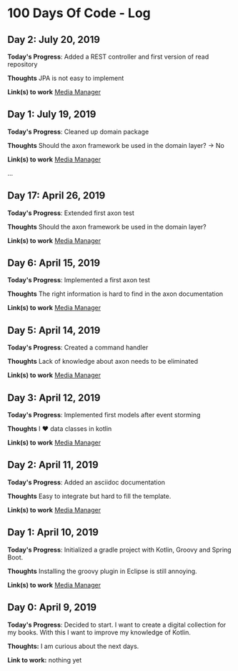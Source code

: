 # 100 Days Of Code - Log

## Day 2: July 20, 2019

**Today's Progress**: Added a REST controller and first version of read repository

**Thoughts** JPA is not easy to implement

**Link(s) to work** [Media Manager](https://github.com/jacq42/media-manager)

## Day 1: July 19, 2019

**Today's Progress**: Cleaned up domain package

**Thoughts** Should the axon framework be used in the domain layer? -> No

**Link(s) to work** [Media Manager](https://github.com/jacq42/media-manager)

...

## Day 17: April 26, 2019

**Today's Progress**: Extended first axon test

**Thoughts** Should the axon framework be used in the domain layer?

**Link(s) to work** [Media Manager](https://github.com/jacq42/media-manager)

## Day 6: April 15, 2019

**Today's Progress**: Implemented a first axon test

**Thoughts** The right information is hard to find in the axon documentation

**Link(s) to work** [Media Manager](https://github.com/jacq42/media-manager)

## Day 5: April 14, 2019

**Today's Progress**: Created a command handler

**Thoughts** Lack of knowledge about axon needs to be eliminated

**Link(s) to work** [Media Manager](https://github.com/jacq42/media-manager)

## Day 3: April 12, 2019

**Today's Progress**: Implemented first models after event storming

**Thoughts** I ♥ data classes in kotlin

**Link(s) to work** [Media Manager](https://github.com/jacq42/media-manager)

## Day 2: April 11, 2019

**Today's Progress**: Added an asciidoc documentation

**Thoughts** Easy to integrate but hard to fill the template.

**Link(s) to work** [Media Manager](https://github.com/jacq42/media-manager)

## Day 1: April 10, 2019

**Today's Progress**: Initialized a gradle project with Kotlin, Groovy and Spring Boot.

**Thoughts** Installing the groovy plugin in Eclipse is still annoying.

**Link(s) to work** [Media Manager](https://github.com/jacq42/media-manager)

## Day 0: April 9, 2019

**Today's Progress**: Decided to start. I want to create a digital collection for my books. With this I want to improve my knowledge of Kotlin.

**Thoughts:** I am curious about the next days.

**Link to work:** nothing yet


